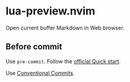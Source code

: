 # lua-preview.nvim

Open current buffer Markdown in Web browser.

## Before commit

Use `pre-commit`. Follow the [official Quick start][1].

Use [Conventional Commits][2].

[1]: https://pre-commit.com/index.html#quick-start
[2]: https://www.conventionalcommits.org/en/v1.0.0/
